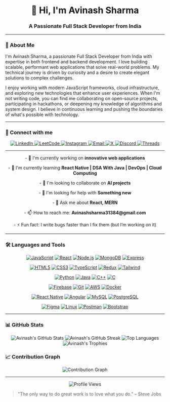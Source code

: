 # <div align="center">👋 Hi, I'm Avinash Sharma</div>

<div align="center">
  <h3>A Passionate Full Stack Developer from India</h3>
</div>

---

### 🚀 About Me

I'm Avinash Sharma, a passionate Full Stack Developer from India with expertise in both frontend and backend development. I love building scalable, performant web applications that solve real-world problems. My technical journey is driven by curiosity and a desire to create elegant solutions to complex challenges.

I enjoy working with modern JavaScript frameworks, cloud infrastructure, and exploring new technologies that enhance user experiences. When I'm not writing code, you can find me collaborating on open-source projects, participating in hackathons, or deepening my knowledge of algorithms and system design. I believe in continuous learning and pushing the boundaries of what's possible with technology.

---
### 🔗 Connect with me
<div align="center">
  <a href="https://linkedin.com/in/avinash-sharma-1a4251244/" target="_blank">
    <img src="https://img.shields.io/badge/-LinkedIn-0077B5?style=for-the-badge&logo=linkedin&logoColor=white" alt="LinkedIn"/>
  </a>
  <a href="https://www.leetcode.com/avinash_sharma01010/" target="_blank">
    <img src="https://img.shields.io/badge/-LeetCode-FFA116?style=for-the-badge&logo=leetcode&logoColor=black" alt="LeetCode"/>
  </a>
  <a href="https://instagram.com/avinash_sharma01010/" target="_blank">
    <img src="https://img.shields.io/badge/-Instagram-E4405F?style=for-the-badge&logo=instagram&logoColor=white" alt="Instagram"/>
  </a>
  <a href="mailto:Avinashsharma31384@gmail.com">
    <img src="https://img.shields.io/badge/-Email-D14836?style=for-the-badge&logo=gmail&logoColor=white" alt="Email"/>
  </a>
   <a href="https://x.com/Avinas01101000" target="_blank">
    <img src="https://img.shields.io/badge/-X-000000?style=for-the-badge&logo=x&logoColor=white" alt="X"/>
  </a>
  <a href="https://discord.gg/MadMZaqJ" target="_blank">
    <img src="https://img.shields.io/badge/-Discord-5865F2?style=for-the-badge&logo=discord&logoColor=white" alt="Discord"/>
  </a>
  <a href="https://www.threads.net/@avinash_sharma01010" target="_blank">
    <img src="https://img.shields.io/badge/-Threads-000000?style=for-the-badge&logo=threads&logoColor=white" alt="Threads"/>
  </a>
</div>

---

<div align="center">
  <p>- 🔭 I'm currently working on <strong>innovative web applications</strong></p>
  <p>- 🌱 I'm currently learning <strong>React Native | DSA With Java | DevOps | Cloud Computing</strong></p>
  <p>- 👯 I'm looking to collaborate on <strong>AI projects</strong></p>
  <p>- 🤝 I'm looking for help with <strong>Something new</strong></p>
  <p>- 💬 Ask me about <strong>React, MERN</strong></p>
  <p>- 📫 How to reach me: <strong>Avinashsharma31384@gmail.com</strong></p>
  <p>- ⚡ Fun fact: I write bugs faster than I fix them (but I’m working on it)</strong></p>
</div>

---


### 🛠️ Languages and Tools

<div align="center">

[![JavaScript](https://img.shields.io/badge/-JavaScript-F7DF1E?style=for-the-badge&logo=javascript&logoColor=black)](https://developer.mozilla.org/en-US/docs/Web/JavaScript)
[![React](https://img.shields.io/badge/-React-61DAFB?style=for-the-badge&logo=react&logoColor=black)](https://reactjs.org/)
[![Node.js](https://img.shields.io/badge/-Node.js-339933?style=for-the-badge&logo=node.js&logoColor=white)](https://nodejs.org/)
[![MongoDB](https://img.shields.io/badge/-MongoDB-47A248?style=for-the-badge&logo=mongodb&logoColor=white
)](https://www.mongodb.com/)
[![Express](https://img.shields.io/badge/-Express-000000?style=for-the-badge&logo=express&logoColor=white)](https://expressjs.com/)

[![HTML5](https://img.shields.io/badge/-HTML5-E34F26?style=for-the-badge&logo=html5&logoColor=white)](https://developer.mozilla.org/en-US/docs/Web/Guide/HTML/HTML5)
[![CSS3](https://img.shields.io/badge/-CSS3-1572B6?style=for-the-badge&logo=css3&logoColor=white)](https://developer.mozilla.org/en-US/docs/Web/CSS)
[![TypeScript](https://img.shields.io/badge/-TypeScript-3178C6?style=for-the-badge&logo=typescript&logoColor=white)](https://www.typescriptlang.org/)
[![Redux](https://img.shields.io/badge/-Redux-764ABC?style=for-the-badge&logo=redux&logoColor=white)](https://redux.js.org/)
[![Tailwind](https://img.shields.io/badge/-Tailwind-38B2AC?style=for-the-badge&logo=tailwind-css&logoColor=white)](https://tailwindcss.com/)

[![Python](https://img.shields.io/badge/-Python-3776AB?style=for-the-badge&logo=python&logoColor=white)](https://www.python.org/)
[![Java](https://img.shields.io/badge/-Java-007396?style=for-the-badge&logo=java&logoColor=white)](https://www.oracle.com/java/)
[![C++](https://img.shields.io/badge/-C++-00599C?style=for-the-badge&logo=c%2B%2B&logoColor=white)](https://isocpp.org/)
[![C](https://img.shields.io/badge/-C-A8B9CC?style=for-the-badge&logo=c&logoColor=black)](https://en.wikipedia.org/wiki/C_(programming_language))

[![Firebase](https://img.shields.io/badge/-Firebase-FFCA28?style=for-the-badge&logo=firebase&logoColor=black)](https://firebase.google.com/)
[![Git](https://img.shields.io/badge/-Git-F05032?style=for-the-badge&logo=git&logoColor=white)](https://git-scm.com/)
[![AWS](https://img.shields.io/badge/-AWS-232F3E?style=for-the-badge&logo=amazon-aws&logoColor=white)](https://aws.amazon.com/)
[![Docker](https://img.shields.io/badge/-Docker-2496ED?style=for-the-badge&logo=docker&logoColor=white)](https://www.docker.com/)

[![React Native](https://img.shields.io/badge/-React_Native-61DAFB?style=for-the-badge&logo=react&logoColor=black)](https://reactnative.dev/)
[![Angular](https://img.shields.io/badge/-Angular-DD0031?style=for-the-badge&logo=angular&logoColor=white)](https://angular.io/)
[![MySQL](https://img.shields.io/badge/-MySQL-4479A1?style=for-the-badge&logo=mysql&logoColor=white)](https://www.mysql.com/)
[![PostgreSQL](https://img.shields.io/badge/-PostgreSQL-336791?style=for-the-badge&logo=postgresql&logoColor=white)](https://www.postgresql.org/)

[![Figma](https://img.shields.io/badge/-Figma-F24E1E?style=for-the-badge&logo=figma&logoColor=white)](https://www.figma.com/)
[![Linux](https://img.shields.io/badge/-Linux-FCC624?style=for-the-badge&logo=linux&logoColor=black)](https://www.linux.org/)
[![Postman](https://img.shields.io/badge/-Postman-FF6C37?style=for-the-badge&logo=postman&logoColor=white)](https://www.postman.com/)
[![Bootstrap](https://img.shields.io/badge/-Bootstrap-7952B3?style=for-the-badge&logo=bootstrap&logoColor=white)](https://getbootstrap.com/)

  
  

</div>

---

### 📊 GitHub Stats

<div align="center">
  <img src="https://github-readme-stats.vercel.app/api?username=Avinashsharma01&show_icons=true&theme=radical" alt="Avinash's GitHub Stats" />
  
  <img src="https://github-readme-streak-stats.herokuapp.com/?user=Avinashsharma01&theme=radical" alt="Avinash's GitHub Streak" />
  
  <img src="https://github-readme-stats.vercel.app/api/top-langs/?username=Avinashsharma01&layout=compact&theme=radical" alt="Top Languages" />
  
  <img src="https://github-profile-trophy.vercel.app/?username=Avinashsharma01&theme=radical&row=1" alt="Avinash's Trophies" />
</div>

### 📈 Contribution Graph

<div align="center">
<!--   <img src="https://activity-graph.herokuapp.com/graph?username=Avinashsharma01&theme=react-dark" alt="Contribution Graph" /> -->
  <img src="https://github-readme-activity-graph.vercel.app/graph?username=Avinashsharma01&theme=react-dark" alt="Contribution Graph" />

</div>





<!-- 
<div align="center">
  <a href="https://linkedin.com/in/avinash-sharma-1a4251244/" target="_blank">
    <img src="https://img.shields.io/badge/-LinkedIn-0077B5?style=for-the-badge&logo=linkedin&logoColor=white" alt="LinkedIn"/>
  </a>
  <a href="https://instagram.com/avinash_sharma01010/" target="_blank">
    <img src="https://img.shields.io/badge/-Instagram-E4405F?style=for-the-badge&logo=instagram&logoColor=white" alt="Instagram"/>
  </a>
  <a href="https://www.leetcode.com/avinash_sharma01010/" target="_blank">
    <img src="https://img.shields.io/badge/-LeetCode-FFA116?style=for-the-badge&logo=leetcode&logoColor=black" alt="LeetCode"/>
  </a>
  <a href="mailto:Avinashsharma31384@gmail.com">
    <img src="https://img.shields.io/badge/-Email-D14836?style=for-the-badge&logo=gmail&logoColor=white" alt="Email"/>
  </a>
</div>
--> 



---

<div align="center">
  <img src="https://komarev.com/ghpvc/?username=Avinashsharma01&color=blueviolet&style=for-the-badge" alt="Profile Views" />
</div>

> "The only way to do great work is to love what you do." – Steve Jobs
